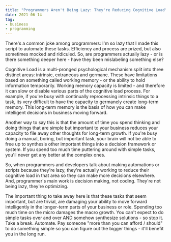 ```yaml
---
title: "Programmers Aren't Being Lazy: They're Reducing Cognitive Load"
date: 2021-06-14
tag:
- business
- programming
---
```

There's a common joke among programmers: I'm so lazy that I made this script to automate these tasks.  Efficiency and process are prized, but also sometimes mocked and ridiculed.  So, are programmers actually lazy - or is there something deeper here - have they been mislabeling something else?

<!--more-->

Cognitive Load is a multi-pronged psychological mechanism split into three distinct areas: intrinsic, extraneous and germane.  These have limitations based on something called working memory - or the ability to hold information temporarily.  Working memory capacity is limited - and therefore it can slow or disable various parts of the cognitive load process.  For example, if you're busy with continually reprocessing intrinsic things to a task, its very difficult to have the capacity to germanely create long-term memory.  This long-term memory is the basis of how you can make intelligent decisions in business moving forward.  

Another way to say this is that the amount of time you spend thinking and doing things that are simple but important to your business reduces your capacity to file away other thoughts for long-term growth.  If you're busy doing a manual, boring, but important task, your brain will not be able to free up to synthesis other important things into a decision framework or system.  If you spend too much time puttering around with simple tasks, you'll never get any better at the complex ones.

So, when programmers and developers talk about making automations or scripts because they're lazy, they're actually working to reduce their cognitive load in that area so they can make more decisions elsewhere.  And, programmer's main work is decision making, not coding.  They're not being lazy, they're optimizing.

The important thing to take away here is that these tasks that seem important, but are trivial, are damaging your ability to move forward intelligently in the longer-term parts of your business or role.  Spending too much time on the micro damages the macro growth.  You can't expect to do simple tasks over and over AND somehow synthesize solutions - so stop it.  Take a break. Automate.  Pay someone "more than you can afford / should" to do something simple so you can figure out the bigger things - it'll benefit you in the long run.
